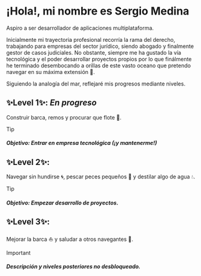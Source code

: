 # ¡Hola!, mi nombre es Sergio Medina

Aspiro a ser desarrollador de aplicaciones multiplataforma.

Inicialmente mi trayectoria profesional recorría la rama del derecho, trabajando para empresas del sector jurídico, siendo abogado y finalmente gestor de casos judiciales. No obstante, siempre me ha gustado la vía tecnológica y el poder desarrollar proyectos propios por lo que finálmente he terminado desembocando a orillas de este vasto oceano que pretendo navegar en su máxima extensión 🌊.

Siguiendo la analogía del mar, reflejaré mis progresos mediante niveles.

## ✨Level 1✨: _En progreso_
Construir barca, remos y procurar que flote 🚣. 
> [!TIP]
> ##### Objetivo: Entrar en empresa tecnológica (¡y mantenerme!) 

## ✨Level 2✨: 
Navegar sin hundirse 🌀, pescar peces pequeños 🎣 y destilar algo de agua 💧.
> [!TIP]
> ##### Objetivo: Empezar desarrollo de proyectos.

## ✨Level 3✨:
Mejorar la barca ⛵ y saludar a otros navegantes 🙋.

> [!IMPORTANT]
> ##### Descripción  y niveles posteriores no desbloqueado.


